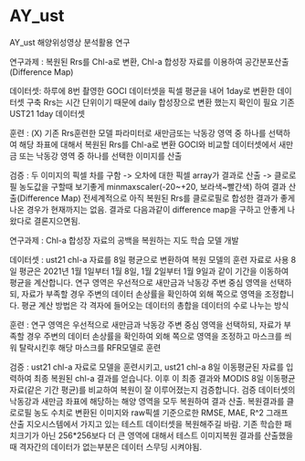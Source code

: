 # AY_ust
AY_ust 해양위성영상 분석활용 연구

연구과제 : 복원된 Rrs를 Chl-a로 변환, Chl-a 합성장 자료를 이용하여 공간분포산출(Difference Map)

데이터셋: 하루에 8번 촬영한 GOCI 데이터셋을 픽셀 평균을 내어 1day로 변환한 데이터셋 구축
    Rrs는 시간 단위이기 때문에 daily 합성장으로 변환 했는지 확인이 필요
    기존 UST21 1day 데이터셋

훈련 : (X) 기존 Rrs훈련한 모델 파라미터로 새만금또는 낙동강 영역 중 하나를 선택하여 해당 좌표에 대해서 복원된 Rrs를 Chl-a로 변환
    GOCI와 비교할 데이터셋에서 새만금 또는 낙동강 영역 중 하나를 선택한 이미지를 산출

검증 : 두 이미지의 픽셀 차를 구함 -> 오차에 대한 픽셀 array가 결과로 산출 -> 클로로필 농도값을 구할때 보기좋게  minmaxscaler(-20~+20, 보라색~빨간색) 하여 결과 산출(Difference Map)
    전세계적으로 아직 복원된 Rrs를 클로로필로 합성한 결과가 좋게 나온 경우가 현재까지는 없음.
    결과로 다음과같이 difference map을 구하고 안좋게 나왔다로 결론지으면됨.



연구과제 : Chl-a 합성장 자료의 공백을 복원하는 지도 학습 모델 개발

데이터셋 : ust21 chl-a 자료를 8일 평균으로 변환하여 복원 모델의 훈련 자료로 사용
8일 평균은 2021년 1월 1일부터 1월 8일, 1월 2일부터 1월 9일과 같이 기간을 이동하여 평균을 계산합니다.
연구 영역은 우선적으로 새만금과 낙동강 주변 중심 영역을 선택하되, 자료가 부족할 경우 주변의 데이터 손상률을 확인하여 외해 쪽으로 영역을 조정합니다.
평균 계산 방법은 각 격자에 들어오는 데이터의 총합을 데이터의 수로 나누는 방식

훈련 : 연구 영역은 우선적으로 새만금과 낙동강 주변 중심 영역을 선택하되, 자료가 부족할 경우 주변의 데이터 손상률을 확인하여 외해 쪽으로 영역을 조정하고 마스크를 씌워 탈락시킨후 해당 마스크를 RFR모델로 훈련


검증 : ust21 chl-a 자료로 모델을 훈련시키고, ust21 chl-a 8일 이동평균된 자료를 입력하여 최종 복원된 chl-a 결과를 얻습니다. 이후 이 최종 결과와 MODIS 8일 이동평균자료(같은 기간 평균)를 비교하여 복원이 잘 이루어졌는지 검증합니다. 검증 데이터셋의 낙동강과 새만금 좌표에 해당하는 해양 영역을 모두 복원하여 결과 산출. 복원결과를 클로로필 농도 수치로 변환된 이미지와 raw픽셀 기준으로한 RMSE, MAE, R^2 그래프 산출
    지오시스템에서 가지고 있는 테스트 데이터셋을 복원해주길 바람. 기존 학습한 패치크기가 아닌 256*256보다 더    큰 영역에 대해서 테스트 이미지복원 결과를 산출했을때 격자간의 데이터가 없는부분은 데이터 스무딩 시켜야됨.


